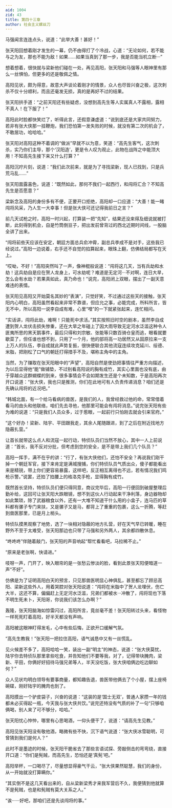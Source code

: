 ```yaml
---
aid: 1004
zid: 43
title: 第四十三章
author: 社会主义螺丝刀
---
```


马强闻言连连点头，说道：“此举大善！甚好！”

张天阳回想着刚才发生的一幕，仍不由得打了个冷战，心道：“无论如何，若不能与之为友，那也不能为敌！如果……如果当真到了那一步，我是否能当机立断···”

想着想着，很快就与梁新他们碰在一处，再见高阳，张天阳和马强等人眼神里有那么一丝惧怕，但更多的还是敬佩之情。

高阳见状，颇为得意，故意大声谈论着刚才的情景，众人也尽皆兴奋之极，这次刺杀不仅十分顺利，而且还毫发无损，真的是再好不过的结果。

张天阳拱手道：“之前天阳还有些疑虑，没想到高先生等人实属真人不露相，露相不真人！在下服了！”

高阳此时脸都快笑烂了，听得此言，还假意谦虚道：“说到底还是大家共同努力，若非有张大侠那一挂鞭炮，我们恐怕第一发失败的时候，就没有第二次的机会了，不敢居功，哈哈哈。”

张天阳对高阳这种不着调的“做派”早就不以为意，笑道：“高先生客气，这次刺杀，实乃你们主导，那个‘汉阳造’，更是令人叹为观止，此物在战阵之中能顶大用！不知高先生接下来又什么打算？”

高阳沉咛片刻，说道：“我们此次前来，就是为了寻找梁新，现人已找到，只是兵荒马乱……”

张天阳面露喜色，说道：“既然如此，那何不我们一起西行，和闯将汇合？不知高先生是否愿意？”

梁新念及高阳的身份多有不便，正要开口拒绝，高阳却一口应道：“大善！能一睹闯将风采，乃人生一大幸事！但是张大侠可还记得我前日之言？”

前几天试枪之时，高阳一时兴起，打算装一把“先知”，结果还没来得及细说就被打断，此刻得到机会，自是竹筒倒豆子，把出发前曾背过的西北近期时间线，一股脑全讲了出来。

“闯将前些天应该在安定，朝廷方面总兵俞冲霄，副总兵李成不是对手，这些我已经说过。”高阳一边说着，右手还不自觉的掐算起来，眼珠上翻，仿佛结局都写在天上。

“哎呦，不好！”高阳突然叫了一声，像神棍般说道：“闯将这几天，当有兵劫和水劫！这兵劫自是应在贺人龙身上，可水劫呢？难道是无定河···不对啊，连日大旱，怎么会有水劫？若果真如此，真乃命也！”说完，高阳闭上双眼，摆出了一副天意难违的表情。

张天阳见高阳又开始莫名其妙的“表演”，只觉好笑，不过通过这些天的接触，张天阳内心明白，高阳虽然看起来非常不靠谱，但应允之事，必能完成，所料所言，皆无不中，所以高阳一说李自成有难，心里“噔”的一下就紧张起来，连忙相问。

“实话讲，闯将此劫，难啊！只能死中求活。”其实按照旧时空的剧本，虽然李自成遭到贺人龙伏击损失惨重，还在大旱之年碰上了因大雨导致无定河水泛滥这种令人匪夷所思的黑天鹅事件，最后只得和刘宗敏、张能等只数百骑仓皇而逃，眼看就要歇菜了，但任谁也想不到，只用了一个月，他的部将高一功居然又从固原拉来一支上万人的队伍，李自成就此声势复振，很快便联合其他流寇连续攻克延川、绥德、米脂，把刚松了口气的朝廷打得措手不及，堪称主角中的主角。

当然，为了赚取在张天阳眼中的“声望”，高阳自然是使劲把事情往严重方向描述，为以后显得他“能”做铺垫，不过别看高阳说的胸有成竹，其实心里面也没有底，由于穿越众这群蝴蝶的到来，很多事情会不会如期发生还是个未知数，于是高阳再次开口说道：“张大侠，我也只是推测，你们在此地可有人负责传递消息？咱们还是先确认闯将的近况吧。”

“韩城北面，有一个给马看病的兽医，是我们的人，我曾经救过他的命，常常借着看马的由头和他联络，咱们先去寻他，他那里可能会有闯将消息。”说完张天阳有些为难的说道：“只是我们人员众多，过于惹眼，一起前行只怕刚去就会引来官府。”

“这个好办！梁新、陆宇、平田跟我走，其余人尾随跟进，到了之后在附近找地方隐蔽扎营。”

让首长就带这么点人和流寇一起行动，特侦队员们当然不放心，其中一人上前说道：“首长，我不反对分批，但考虑到您的安全，是不是带上我们几个队员？”

高阳一挥手，满不在乎的讲：“行了，有张大侠他们，还怕不安全？再说我们刚干掉一个朝廷军官，接下来肯定是满城搜捕，你们特侦队员气质出众，傻子都能看出来是精锐，带上你们更容易暴露，这样吧，反正相互离得也不远，若有情况我们鸣枪示警。”说罢，还拍了拍腰上的格洛克手枪，显得胸有成竹。

既然首长坚持，特侦队员们便只得同意，商议完毕后，高阳一行便回到破屋整理后勤补给，这回可让张天阳大跌眼镜，想不到这伙人行动起来干净利落，身边器物却如此繁琐，除了武器粮食以外，还有一大堆不知道干什么用的小盒子，连马匹的草料都有骡子专门来扶，又是骡子又是马，都背上了重重的包裹，这么一折腾，等赶到兽医那里，已是月上梢头。

特侦队摸黑观察了地势，选了一块相对隐蔽的地方扎营，好在天气早已转暖，睡在野外不至于太难受，张天阳那边也只带了马强和另外两人，其余都四散休息。

“咚咚咚”伴随着敲门，张天阳的声音响起“帮忙看看吧，马拉稀不止。”

“原来是老张啊，快请进。”

吱呀一声，门开了，映入眼帘的是一张愁云惨淡的脸，看到此景张天阳便暗道一声“不好”。

仿佛是为了证明高阳白天的预言，只见那兽医明显心神俱乱，甚至都忘了顾忌高阳、梁新这些外人，用着哭腔对张天阳说道：“闯将在米脂中了贺人龙埋伏，伤亡大半，这还不算，偏偏赶上无定河水泛滥，兄弟们都被水···冲散了，闯将现也下落不明生死未卜，天阳哥，你说我们该怎么办啊？”

轰隆，张天阳脑海如惊雷闪过，高阳所言，竟丝毫不差！张天阳转过头来，看怪物一样死死盯着高阳，好半天都没有声响。

高阳被这眼神盯得发毛，心中有些后悔，正欲开口缓解气氛。

“高先生教我！”张天阳一把拉住高阳，语气诚恳中又有一丝慌乱。

见火候差不多了，高阳哈哈一笑，装出一副“明主”的神态，说道：“张大侠莫忧，陆宇你去特侦队那里拿些吃食，并告知他们不要等我，对了，记得带块腌肉，梁新、平田，你俩好好招待马强兄弟等人，半天没吃饭，张大侠咱俩边吃边聊如何？”

众人见状均明白领导有要事商量，都知趣告退，兽医带他俩去了个小屋，摆上座椅碗碟，刚好陆宇的腌肉也到了。

高阳摸出一个驴皮袋子，兴奋的说道：“这装的是‘国士无双’，普通人家攒一年的钱都未必买得起一瓶，今天我与张大侠共饮。”说完还特没有气质的补了一句“只够咱俩喝，别人来了可不够分，哈哈。”

张天阳忧心忡忡，哪里有心思喝酒，一仰头便干了，说道：“请高先生见教。”

高阳见张天阳没有敬他酒，略微有些不快，沉下语气说道：“张大侠冰雪聪明，可曾猜到我们是何人？”

此时不是墨迹的时候，张天阳干脆省去了那些言语试探、旁敲侧击的弯弯绕，直接开口道：“你们是髡贼，而高先生，恐怕还是‘真髡’吧。”

高阳举杯，一口喝尽了，尽量想显得豪气干云，“张大侠果然聪慧，我们的身份，从一开始就没打算瞒你。”

“其实倒不是这几天看出来的，自从梁新梁秀才来我军营后不久，我便猜到他就算不是髡贼，也是和髡贼有莫大关系之人。”

“诶······好吧，那咱们还是先谈闯将的事。”
